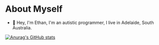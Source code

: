 # About Myself
- 👋 Hey, I'm Ethan, I'm an autistic programmer, I live in Adelaide, South Australia.

[![Anurag's GitHub stats](https://github-readme-stats.vercel.app/api?username=aussie-notok)](https://github.com/anuraghazra/github-readme-stats)
